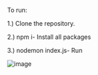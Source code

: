 To run:

1.) Clone the repository.

2.) npm i- Install all packages

3.) nodemon index.js- Run

![image](https://user-images.githubusercontent.com/57358373/139826379-4336d63b-a125-4204-9c85-ef0f6f5b3484.png)
